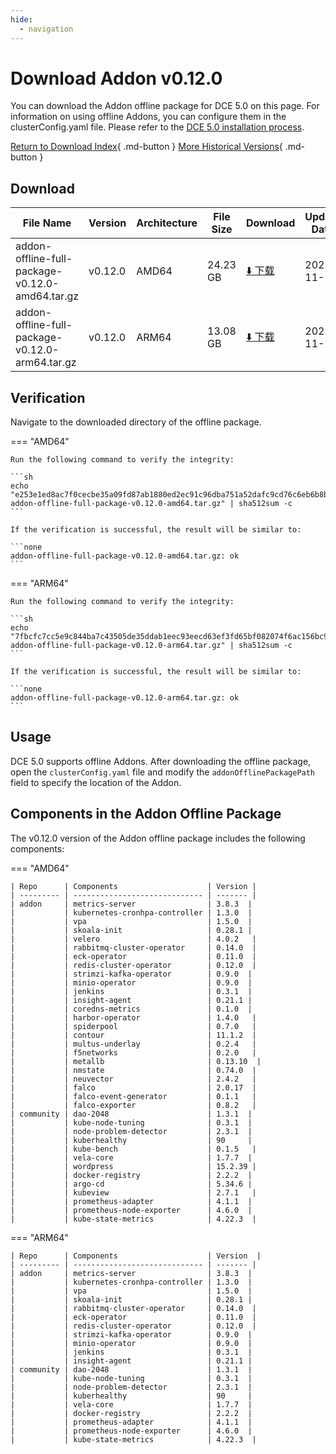 ```yaml
---
hide:
  - navigation
---
```


# Download Addon v0.12.0

You can download the Addon offline package for DCE 5.0 on this page.
For information on using offline Addons, you can configure them in the clusterConfig.yaml file. Please refer to the [DCE 5.0 installation process](../../install/index.md#_3).

[Return to Download Index](../index.md#download-addon-offline-package){ .md-button }
[More Historical Versions](./history.md){ .md-button }

## Download

| File Name  | Version  | Architecture | File Size | Download  | Update Date |
| ---------- | -------- | ------------ | --------- | --------- | ----------- |
| addon-offline-full-package-v0.12.0-amd64.tar.gz | v0.12.0 | AMD64 | 24.23 GB   | [:arrow_down: 下载](https://qiniu-download-public.daocloud.io/DaoCloud_DigitalX_Addon/addon-offline-full-package-v0.12.0-amd64.tar.gz) | 2023-11-14 |
| addon-offline-full-package-v0.12.0-arm64.tar.gz | v0.12.0 | ARM64 | 13.08 GB   | [:arrow_down: 下载](https://qiniu-download-public.daocloud.io/DaoCloud_DigitalX_Addon/addon-offline-full-package-v0.12.0-arm64.tar.gz) | 2023-11-14 |

## Verification

Navigate to the downloaded directory of the offline package.

=== "AMD64"

    Run the following command to verify the integrity:

    ```sh
    echo "e253e1ed8ac7f0cecbe35a09fd87ab1880ed2ec91c96dba751a52dafc9cd76c6eb6b8b16c401353d0f5595e6225cfb6d2a394c67711bf5ea84bcce88eface341  addon-offline-full-package-v0.12.0-amd64.tar.gz" | sha512sum -c
    ```

    If the verification is successful, the result will be similar to:

    ```none
    addon-offline-full-package-v0.12.0-amd64.tar.gz: ok
    ```

=== "ARM64"

    Run the following command to verify the integrity:

    ```sh
    echo "7fbcfc7cc5e9c844ba7c43505de35ddab1eec93eecd63ef3fd65bf082074f6ac156bc9759875a0e37f1eb39568c524e1af5b208fb69854d6bb95f59972a15e64  addon-offline-full-package-v0.12.0-arm64.tar.gz" | sha512sum -c
    ```

    If the verification is successful, the result will be similar to:

    ```none
    addon-offline-full-package-v0.12.0-arm64.tar.gz: ok
    ```

## Usage

DCE 5.0 supports offline Addons. After downloading the offline package, open the `clusterConfig.yaml` file
and modify the `addonOfflinePackagePath` field to specify the location of the Addon.

## Components in the Addon Offline Package

The v0.12.0 version of the Addon offline package includes the following components:

=== "AMD64"

    | Repo      | Components                    | Version |
    | --------- | ----------------------------- | ------- |
    | addon     | metrics-server                | 3.8.3  |
    |           | kubernetes-cronhpa-controller | 1.3.0  |
    |           | vpa                           | 1.5.0  |
    |           | skoala-init                   | 0.28.1 |
    |           | velero                        | 4.0.2   |
    |           | rabbitmq-cluster-operator     | 0.14.0  |
    |           | eck-operator                  | 0.11.0  |
    |           | redis-cluster-operator        | 0.12.0  |
    |           | strimzi-kafka-operator        | 0.9.0  |
    |           | minio-operator                | 0.9.0  |
    |           | jenkins                       | 0.3.1  |
    |           | insight-agent                 | 0.21.1 |
    |           | coredns-metrics               | 0.1.0  |
    |           | harbor-operator               | 1.4.0   |
    |           | spiderpool                    | 0.7.0   |
    |           | contour                       | 11.1.2  |
    |           | multus-underlay               | 0.2.4   |
    |           | f5networks                    | 0.2.0   |
    |           | metallb                       | 0.13.10  |
    |           | nmstate                       | 0.74.0  |
    |           | neuvector                     | 2.4.2   |
    |           | falco                         | 2.0.17  |
    |           | falco-event-generator         | 0.1.1   |
    |           | falco-exporter                | 0.8.2   |
    | community | dao-2048                      | 1.3.1  |
    |           | kube-node-tuning              | 0.3.1  |
    |           | node-problem-detector         | 2.3.1  |
    |           | kuberhealthy                  | 90     |
    |           | kube-bench                    | 0.1.5   |
    |           | vela-core                     | 1.7.7  |
    |           | wordpress                     | 15.2.39 |
    |           | docker-registry               | 2.2.2  |
    |           | argo-cd                       | 5.34.6 |
    |           | kubeview                      | 2.7.1   |
    |           | prometheus-adapter            | 4.1.1  |
    |           | prometheus-node-exporter      | 4.6.0  |
    |           | kube-state-metrics            | 4.22.3  |

=== "ARM64"

    | Repo      | Components                    | Version  |
    | --------- | ----------------------------- | ------- |
    | addon     | metrics-server                | 3.8.3  |
    |           | kubernetes-cronhpa-controller | 1.3.0  |
    |           | vpa                           | 1.5.0  |
    |           | skoala-init                   | 0.28.1 |
    |           | rabbitmq-cluster-operator     | 0.14.0  |
    |           | eck-operator                  | 0.11.0  |
    |           | redis-cluster-operator        | 0.12.0  |
    |           | strimzi-kafka-operator        | 0.9.0  |
    |           | minio-operator                | 0.9.0  |
    |           | jenkins                       | 0.3.1  |
    |           | insight-agent                 | 0.21.1 |
    | community | dao-2048                      | 1.3.1  |
    |           | kube-node-tuning              | 0.3.1  |
    |           | node-problem-detector         | 2.3.1  |
    |           | kuberhealthy                  | 90     |
    |           | vela-core                     | 1.7.7  |
    |           | docker-registry               | 2.2.2  |
    |           | prometheus-adapter            | 4.1.1  |
    |           | prometheus-node-exporter      | 4.6.0  |
    |           | kube-state-metrics            | 4.22.3  |

